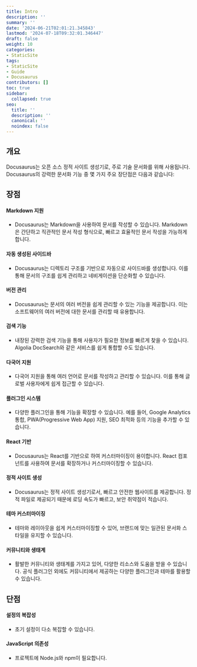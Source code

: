 ```yaml
---
title: Intro
description: ''
summary: ''
date: '2024-06-21T02:01:21.345843'
lastmod: '2024-07-18T09:32:01.346447'
draft: false
weight: 10
categories:
- StaticSite
tags:
- StaticSite
- Guide
- Docusaurus
contributors: []
toc: true
sidebar:
  collapsed: true
seo:
  title: ''
  description: ''
  canonical: ''
  noindex: false
---
```


## 개요

Docusaurus는 오픈 소스 정적 사이트 생성기로, 주로 기술 문서화를 위해 사용됩니다. Docusaurus의 강력한 문서화 기능 중 몇 가지 주요 장단점은 다음과 같습니다:

## 장점

#### Markdown 지원
- Docusaurus는 Markdown을 사용하여 문서를 작성할 수 있습니다. Markdown은 간단하고 직관적인 문서 작성 형식으로, 빠르고 효율적인 문서 작성을 가능하게 합니다.
#### 자동 생성된 사이드바
- Docusaurus는 디렉토리 구조를 기반으로 자동으로 사이드바를 생성합니다. 이를 통해 문서의 구조를 쉽게 관리하고 네비게이션을 단순화할 수 있습니다.
#### 버전 관리    
- Docusaurus는 문서의 여러 버전을 쉽게 관리할 수 있는 기능을 제공합니다. 이는 소프트웨어의 여러 버전에 대한 문서를 관리할 때 유용합니다.
#### 검색 기능    
- 내장된 강력한 검색 기능을 통해 사용자가 필요한 정보를 빠르게 찾을 수 있습니다. Algolia DocSearch와 같은 서비스를 쉽게 통합할 수도 있습니다.
#### 다국어 지원    
- 다국어 지원을 통해 여러 언어로 문서를 작성하고 관리할 수 있습니다. 이를 통해 글로벌 사용자에게 쉽게 접근할 수 있습니다.
#### 플러그인 시스템    
- 다양한 플러그인을 통해 기능을 확장할 수 있습니다. 예를 들어, Google Analytics 통합, PWA(Progressive Web App) 지원, SEO 최적화 등의 기능을 추가할 수 있습니다.
#### React 기반
- Docusaurus는 React를 기반으로 하여 커스터마이징이 용이합니다. React 컴포넌트를 사용하여 문서를 확장하거나 커스터마이징할 수 있습니다.
#### 정적 사이트 생성
- Docusaurus는 정적 사이트 생성기로서, 빠르고 안전한 웹사이트를 제공합니다. 정적 파일로 제공되기 때문에 로딩 속도가 빠르고, 보안 취약점이 적습니다.
#### 테마 커스터마이징    
- 테마와 레이아웃을 쉽게 커스터마이징할 수 있어, 브랜드에 맞는 일관된 문서화 스타일을 유지할 수 있습니다.
#### 커뮤니티와 생태계
- 활발한 커뮤니티와 생태계를 가지고 있어, 다양한 리소스와 도움을 받을 수 있습니다. 공식 플러그인 외에도 커뮤니티에서 제공하는 다양한 플러그인과 테마를 활용할 수 있습니다.

## 단점

#### 설정의 복잡성
- 초기 설정이 다소 복잡할 수 있습니다.
#### JavaScript 의존성
- 프로젝트에 Node.js와 npm이 필요합니다.